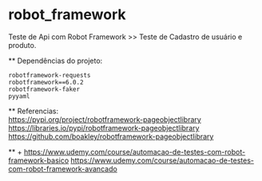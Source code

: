 # robot_framework

Teste de Api com Robot Framework >> Teste de Cadastro de usuário e produto.

\*\* Dependências do projeto:

```
robotframework-requests
robotframework==6.0.2
robotframework-faker
pyyaml
```

\*\* Referencias:  
https://pypi.org/project/robotframework-pageobjectlibrary  
https://libraries.io/pypi/robotframework-pageobjectlibrary  
https://github.com/boakley/robotframework-pageobjectlibrary

\*\* +
https://www.udemy.com/course/automacao-de-testes-com-robot-framework-basico
https://www.udemy.com/course/automacao-de-testes-com-robot-framework-avancado
